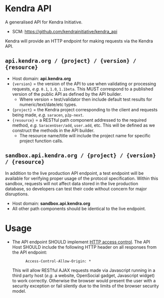 # Kendra API

A generalised API for Kendra Initiative.

* SCM: https://github.com/kendrainitiative/kendra_api

Kendra will provide an HTTP endpoint for making requests via the Kendra API.

## `api.kendra.org / {project} / {version} / {resource}`

* Host domain: **api.kendra.org**
* `{version}` = the version of the API to use when validating or processing requests, *e.g.* `0.1`, `1.0`, `1.1beta`. This MUST correspond to a published version of the public API as defined by the API builder.
    * Where version = test/validator then include default test results for numeric/text/date/etc types. 
* `{project}` = the Kendra project corresponding to the client and requests being made, *e.g.* `saracen`, `p2p-next`.
* `{resource}` = a RESTful path component addressed to the required method, *e.g.* `SaracenUser/add`, `user.add`, etc. This will be defined as we construct the methods in the API builder.
    * The resource name/title will include the project name for specific project function calls. 

## `sandbox.api.kendra.org / {project} / {version} / {resource}`

In addition to the live production API endpoint, a test endpoint will be available for verifying proper usage of the protocol specification. Within this sandbox, requests will not affect data stored in the live production database, so developers can test their code without concern for major disruptions.

* Host domain: **sandbox.api.kendra.org**
* All other path components should be identical to the live endpoint.

# Usage

* The API endpoint SHOULD implement [HTTP access control](https://developer.mozilla.org/en/http_access_control). The API Host SHOULD include the following HTTP header on all responses from the API endpoint:
            
            Access-Control-Allow-Origin: *
        
    This will allow RESTful AJAX requests made via Javascript running in a third party host (*e.g.* a website, OpenSocial gadget, Javascript widget) to work correctly. Otherwise the browser would present the user with a security exception or fail silently due to the limits of the browser security model.